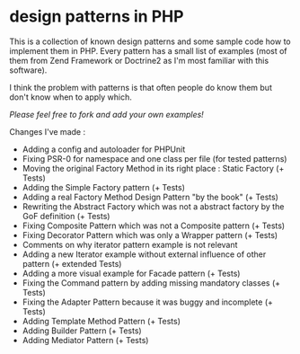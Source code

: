 # design patterns in PHP #

This is a collection of known design patterns and some sample code how to implement them in PHP. Every pattern has a
small list of examples (most of them from Zend Framework or Doctrine2 as I'm most familiar with this software).

I think the problem with patterns is that often people do know them but don't know when to apply which.

*Please feel free to fork and add your own examples!*

Changes I've made :
* Adding a config and autoloader for PHPUnit
* Fixing PSR-0 for namespace and one class per file (for tested patterns)
* Moving the original Factory Method in its right place : Static Factory (+ Tests)
* Adding the Simple Factory pattern (+ Tests)
* Adding a real Factory Method Design Pattern "by the book" (+ Tests)
* Rewriting the Abstract Factory which was not a abstract factory by the GoF definition (+ Tests)
* Fixing Composite Pattern which was not a Composite pattern (+ Tests)
* Fixing Decorator Pattern which was only a Wrapper pattern (+ Tests)
* Comments on why iterator pattern example is not relevant
* Adding a new Iterator example without external influence of other pattern (+ extended Tests)
* Adding a more visual example for Facade pattern (+ Tests)
* Fixing the Command pattern by adding missing mandatory classes (+ Tests)
* Fixing the Adapter Pattern because it was buggy and incomplete (+ Tests)
* Adding Template Method Pattern (+ Tests)
* Adding Builder Pattern (+ Tests)
* Adding Mediator Pattern (+ Tests)